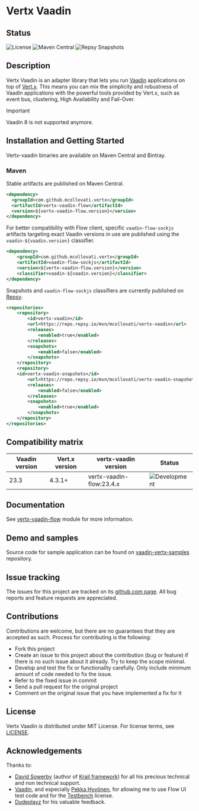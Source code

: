 # Vertx Vaadin

## Status

![License](https://img.shields.io/github/license/mcollovati/vertx-vaadin.svg)
![Maven Central](https://img.shields.io/maven-central/v/com.github.mcollovati.vertx/vertx-vaadin-flow.svg?label=vertx-vaadin-flow)
![Repsy Snapshots](https://img.shields.io/maven-metadata/v?metadataUrl=https%3A%2F%2Frepo.repsy.io%2Fmvn%2Fmcollovati%2Fvertx-vaadin-snapshots%2Fcom%2Fgithub%2Fmcollovati%2Fvertx%2Fvertx-vaadin-flow%2Fmaven-metadata.xml&label=repsy%20(snapshots))


## Description

Vertx Vaadin is an adapter library that lets you run [Vaadin](https://vaadin.com/) applications on top of [Vert.x](http://vertx.io/).
This means you can mix the simplicity and robustness of Vaadin applications with the powerful tools provided by Vert.x, such as event bus, clustering, High Availability and Fail-Over.

> [!IMPORTANT]
> Vaadin 8 is not supported anymore.

## Installation and Getting Started

Vertx-vaadin binaries are available on Maven Central and Bintray.

### Maven

Stable artifacts are published on Maven Central.

```xml
<dependency>
  <groupId>com.github.mcollovati.vertx</groupId>
  <artifactId>vertx-vaadin-flow</artifactId>
  <version>${vertx-vaadin-flow.version}</version>
</dependency>
```

For better compatibility with Flow client, specific `vaadin-flow-sockjs` artifacts targeting exact Vaadin versions
in use are published using the `vaadin-${vaadin.version}` classifier.

```xml
<dependency>
    <groupId>com.github.mcollovati.vertx</groupId>
    <artifactId>vaadin-flow-sockjs</artifactId>
    <version>${vertx-vaadin-flow.version}</version>
    <classifier>vaadin-${vaadin.version}</classifier>
</dependency>
```

Snapshots and `vaadin-flow-sockjs` classifiers are currently published on [Repsy](https://repsy.io/).

```xml
<repositories>
    <repository>
        <id>vertx-vaadin</id>
        <url>https://repo.repsy.io/mvn/mcollovati/vertx-vaadin</url>
        <releases>
            <enabled>true</enabled>
        </releases>
        <snapshots>
            <enabled>false</enabled>
        </snapshots>
    </repository>
    <repository>
    <id>vertx-vaadin-snapshots</id>
        <url>https://repo.repsy.io/mvn/mcollovati/vertx-vaadin-snapshots</url>
        <releases>
            <enabled>false</enabled>
        </releases>
        <snapshots>
            <enabled>true</enabled>
        </snapshots>
    </repository>
</repositories>
```



## Compatibility matrix

| Vaadin version | Vert.x version | vertx-vaadin version     | Status                                                                                                                                                            |
|----------------|----------------|--------------------------|-------------------------------------------------------------------------------------------------------------------------------------------------------------------|
| 23.3           | 4.3.1+         | vertx-vaadin-flow:23.4.x | ![Development](https://github.com/mcollovati/vertx-vaadin/actions/workflows/validation.yml/badge.svg?event=push&branch=development) |

## Documentation

See [vertx-vaadin-flow](vertx-vaadin-flow-parent/vertx-vaadin-flow) module for more information.

## Demo and samples

Source code for sample application can be found on [vaadin-vertx-samples](https://github.com/mcollovati/vaadin-vertx-samples) repository.

## Issue tracking

The issues for this project are tracked on its [github.com page](https://github.com/mcollovati/vertx-vaadin/issues). All bug reports and feature requests are appreciated.

## Contributions

Contributions are welcome, but there are no guarantees that they are accepted as such. Process for contributing is the following:
- Fork this project
- Create an issue to this project about the contribution (bug or feature) if there is no such issue about it already. Try to keep the scope minimal.
- Develop and test the fix or functionality carefully. Only include minimum amount of code needed to fix the issue.
- Refer to the fixed issue in commit
- Send a pull request for the original project
- Comment on the original issue that you have implemented a fix for it

## License

Vertx Vaadin is distributed under MIT License. For license terms, see [LICENSE](LICENSE).

## Acknowledgements

Thanks to:

* [David Sowerby](https://github.com/davidsowerby) (author of [Krail framework](https://github.com/davidsowerby/krail)) for all his precious technical and non technical support.
* [Vaadin](https://vaadin.com/), and especially [Pekka Hyvönen](https://twitter.com/plekuu), for allowing me to use
Flow UI test code and for the [Testbench](https://vaadin.com/testbench) license.
* [Dudeplayz](https://github.com/Dudeplayz) for his valuable feedback.
